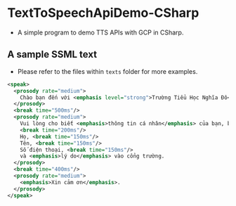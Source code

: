 # TextToSpeechApiDemo-CSharp

- A simple program to demo TTS APIs with GCP in CSharp.

## A sample SSML text

- Please refer to the files within `texts` folder for more examples.

```xml
<speak>
  <prosody rate="medium">
    Chào bạn đến với <emphasis level="strong">Trường Tiểu Học Nghĩa Đô</emphasis>.
  </prosody>
  <break time="500ms"/>
  <prosody rate="medium">
    Vui lòng cho biết <emphasis>thông tin cá nhân</emphasis> của bạn, bao gồm:
    <break time="200ms"/>
    Họ, <break time="150ms"/>
    Tên, <break time="150ms"/>
    Số điện thoại, <break time="150ms"/>
    và <emphasis>lý do</emphasis> vào cổng trường.
  </prosody>
  <break time="400ms"/>
  <prosody rate="medium">
    <emphasis>Xin cảm ơn</emphasis>.
  </prosody>
</speak>

```
